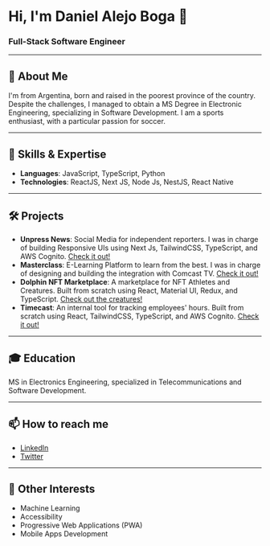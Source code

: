 # Hi, I'm Daniel Alejo Boga 👋

### Full-Stack Software Engineer

---

## 🌱 About Me

I'm from Argentina, born and raised in the poorest province of the country. Despite the challenges, I managed to obtain a MS Degree in Electronic Engineering, specializing in Software Development. I am a sports enthusiast, with a particular passion for soccer.

---

## 🔧 Skills & Expertise

- **Languages**: JavaScript, TypeScript, Python
- **Technologies**: ReactJS, Next JS, Node Js, NestJS, React Native

---

## 🛠️ Projects

- **Unpress News**: Social Media for independent reporters. I was in charge of building Responsive UIs using Next Js, TailwindCSS, TypeScript, and AWS Cognito. [Check it out!](https://www.unpress.news/)
- **Masterclass**: E-Learning Platform to learn from the best. I was in charge of designing and building the integration with Comcast TV. [Check it out!](https://www.masterclass.com/)
- **Dolphin NFT Marketplace**: A marketplace for NFT Athletes and Creatures. Built from scratch using React, Material UI, Redux, and TypeScript. [Check out the creatures!](https://creaturechronicles.io/)
- **Timecast**: An internal tool for tracking employees' hours. Built from scratch using React, TailwindCSS, TypeScript, and AWS Cognito. [Check it out!](https://rs-trackit.com/)

---

## 🎓 Education

MS in Electronics Engineering, specialized in Telecommunications and Software Development.

---

## 📫 How to reach me 

- [LinkedIn](https://www.linkedin.com/in/alejoboga/)
- [Twitter](https://twitter.com/alejo_boga)

---

## 🎈 Other Interests 

- Machine Learning
- Accessibility
- Progressive Web Applications (PWA)
- Mobile Apps Development


